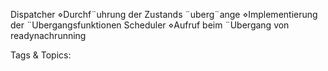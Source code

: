 Dispatcher
⋄Durchf¨uhrung der Zustands ¨uberg¨ange
⋄Implementierung der ¨Ubergangsfunktionen
Scheduler
⋄Aufruf beim ¨Ubergang von readynachrunning

   Tags & Topics:
   